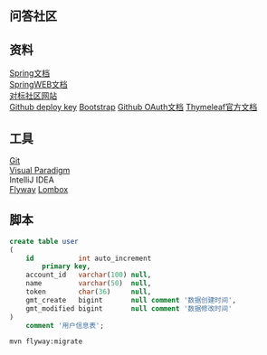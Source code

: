 ## 问答社区 <br/>
## 资料 <br/>
[Spring文档](https://spring.io/guides) <br/>
[SpringWEB文档](https://spring.io/guides/gs.serving-wed-content/) <br/>
[对标社区网站](https://elasticsearch.cn/explore) <br/>
[Github deploy key](https://developer.github.com/v3/guides/managing-deploy-keys/#deploy-keys)
[Bootstrap](https://v3.bootcss.com/getting-started/)
[Github OAuth文档](https://developer.github.com/apps/building-github-apps/creating-a-github-app/)
[Thymeleaf官方文档](https://www.thymeleaf.org/doc/tutorials/3.0/usingthymeleaf.html#setting-attrubute-value)
## 工具 <br/>
[Git](https://git-scm.com/download) <br/>
[Visual Paradigm](https://www.visual-paradigm.com)<br/>
IntelliJ IDEA <br/>
[Flyway](https://flywaydb.org/getstarted/firststeps/maven)
[Lombox](https:www.projectlombox.org)
## 脚本
```sql
create table user
(
    id           int auto_increment
        primary key,
    account_id   varchar(100) null,
    name         varchar(50)  null,
    token        char(36)     null,
    gmt_create   bigint       null comment '数据创建时间',
    gmt_modified bigint       null comment '数据修改时间'
)
    comment '用户信息表';
```
```bash
mvn flyway:migrate
```